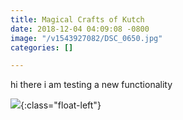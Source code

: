 ```yaml
---
title: Magical Crafts of Kutch
date: 2018-12-04 04:09:08 -0800
image: "/v1543927082/DSC_0650.jpg"
categories: []

---
```

hi there i am testing a new functionality

![](https://res.cloudinary.com/mehtavd/image/upload/c_scale,w_auto:100,dpr_auto/v1542892281/gallery-cover-image3.png){:class="float-left"}
